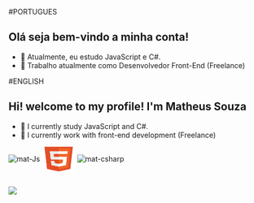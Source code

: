 #PORTUGUES
## Olá seja bem-vindo a minha conta!
- 🌱 Atualmente, eu estudo JavaScript e C#.
- 🔭 Trabalho atualmente como Desenvolvedor Front-End (Freelance)

#ENGLISH
## Hi! welcome to my profile! I'm Matheus Souza

- 🌱 I currently study JavaScript and C#.
- 🔭 I currently work with front-end development (Freelance)


<div style="display: inline_block">
  <img align="center" alt="mat-Js" height="50" width="65" src="https://cdn.jsdelivr.net/gh/devicons/devicon/icons/javascript/javascript-original.svg" />
  <img align="center" alt="mat-html" height="50" width="65" src="https://raw.githubusercontent.com/devicons/devicon/master/icons/html5/html5-original.svg" />
  <img align="center" alt="mat-csharp" height="50" width="65" src="https://cdn.jsdelivr.net/gh/devicons/devicon/icons/csharp/csharp-original.svg" />
          
</div>

##

<a href="https://www.linkedin.com/in/ti-matheus-souza/" target="_blank"><img src="https://img.shields.io/badge/LinkedIn-0077B5?style=for-the-badge&logo=linkedin&logoColor=white" target="_blank"></a>
